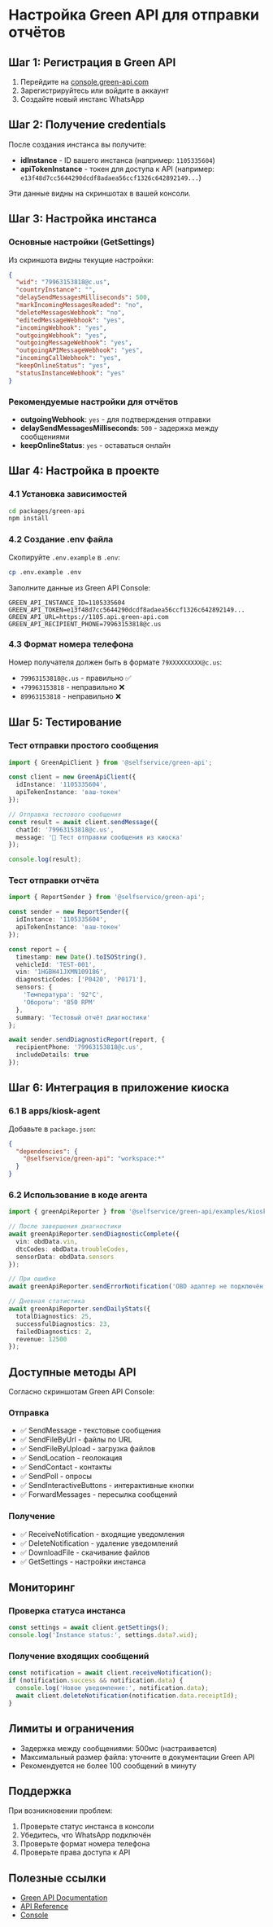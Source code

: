 # Настройка Green API для отправки отчётов

## Шаг 1: Регистрация в Green API

1. Перейдите на [console.green-api.com](https://console.green-api.com)
2. Зарегистрируйтесь или войдите в аккаунт
3. Создайте новый инстанс WhatsApp

## Шаг 2: Получение credentials

После создания инстанса вы получите:
- **idInstance** - ID вашего инстанса (например: `1105335604`)
- **apiTokenInstance** - токен для доступа к API (например: `e13f48d7cc5644290dcdf8adaea56ccf1326c642892149...`)

Эти данные видны на скриншотах в вашей консоли.

## Шаг 3: Настройка инстанса

### Основные настройки (GetSettings)

Из скриншота видны текущие настройки:
```json
{
  "wid": "79963153818@c.us",
  "countryInstance": "",
  "delaySendMessagesMilliseconds": 500,
  "markIncomingMessagesReaded": "no",
  "deleteMessagesWebhook": "no",
  "editedMessageWebhook": "yes",
  "incomingWebhook": "yes",
  "outgoingWebhook": "yes",
  "outgoingMessageWebhook": "yes",
  "outgoingAPIMessageWebhook": "yes",
  "incomingCallWebhook": "yes",
  "keepOnlineStatus": "yes",
  "statusInstanceWebhook": "yes"
}
```

### Рекомендуемые настройки для отчётов

- **outgoingWebhook**: `yes` - для подтверждения отправки
- **delaySendMessagesMilliseconds**: `500` - задержка между сообщениями
- **keepOnlineStatus**: `yes` - оставаться онлайн

## Шаг 4: Настройка в проекте

### 4.1 Установка зависимостей

```bash
cd packages/green-api
npm install
```

### 4.2 Создание .env файла

Скопируйте `.env.example` в `.env`:

```bash
cp .env.example .env
```

Заполните данные из Green API Console:

```env
GREEN_API_INSTANCE_ID=1105335604
GREEN_API_TOKEN=e13f48d7cc5644290dcdf8adaea56ccf1326c642892149...
GREEN_API_URL=https://1105.api.green-api.com
GREEN_API_RECIPIENT_PHONE=79963153818@c.us
```

### 4.3 Формат номера телефона

Номер получателя должен быть в формате `79XXXXXXXXX@c.us`:
- `79963153818@c.us` - правильно ✅
- `+79963153818` - неправильно ❌
- `89963153818` - неправильно ❌

## Шаг 5: Тестирование

### Тест отправки простого сообщения

```typescript
import { GreenApiClient } from '@selfservice/green-api';

const client = new GreenApiClient({
  idInstance: '1105335604',
  apiTokenInstance: 'ваш-токен'
});

// Отправка тестового сообщения
const result = await client.sendMessage({
  chatId: '79963153818@c.us',
  message: '🤖 Тест отправки сообщения из киоска'
});

console.log(result);
```

### Тест отправки отчёта

```typescript
import { ReportSender } from '@selfservice/green-api';

const sender = new ReportSender({
  idInstance: '1105335604',
  apiTokenInstance: 'ваш-токен'
});

const report = {
  timestamp: new Date().toISOString(),
  vehicleId: 'TEST-001',
  vin: '1HGBH41JXMN109186',
  diagnosticCodes: ['P0420', 'P0171'],
  sensors: {
    'Температура': '92°C',
    'Обороты': '850 RPM'
  },
  summary: 'Тестовый отчёт диагностики'
};

await sender.sendDiagnosticReport(report, {
  recipientPhone: '79963153818@c.us',
  includeDetails: true
});
```

## Шаг 6: Интеграция в приложение киоска

### 6.1 В apps/kiosk-agent

Добавьте в `package.json`:

```json
{
  "dependencies": {
    "@selfservice/green-api": "workspace:*"
  }
}
```

### 6.2 Использование в коде агента

```typescript
import { greenApiReporter } from '@selfservice/green-api/examples/kiosk-integration';

// После завершения диагностики
await greenApiReporter.sendDiagnosticComplete({
  vin: obdData.vin,
  dtcCodes: obdData.troubleCodes,
  sensorData: obdData.sensors
});

// При ошибке
await greenApiReporter.sendErrorNotification('OBD адаптер не подключён');

// Дневная статистика
await greenApiReporter.sendDailyStats({
  totalDiagnostics: 25,
  successfulDiagnostics: 23,
  failedDiagnostics: 2,
  revenue: 12500
});
```

## Доступные методы API

Согласно скриншотам Green API Console:

### Отправка
- ✅ SendMessage - текстовые сообщения
- ✅ SendFileByUrl - файлы по URL
- ✅ SendFileByUpload - загрузка файлов
- ✅ SendLocation - геолокация
- ✅ SendContact - контакты
- ✅ SendPoll - опросы
- ✅ SendInteractiveButtons - интерактивные кнопки
- ✅ ForwardMessages - пересылка сообщений

### Получение
- ✅ ReceiveNotification - входящие уведомления
- ✅ DeleteNotification - удаление уведомлений
- ✅ DownloadFile - скачивание файлов
- ✅ GetSettings - настройки инстанса

## Мониторинг

### Проверка статуса инстанса

```typescript
const settings = await client.getSettings();
console.log('Instance status:', settings.data?.wid);
```

### Получение входящих сообщений

```typescript
const notification = await client.receiveNotification();
if (notification.success && notification.data) {
  console.log('Новое уведомление:', notification.data);
  await client.deleteNotification(notification.data.receiptId);
}
```

## Лимиты и ограничения

- Задержка между сообщениями: 500мс (настраивается)
- Максимальный размер файла: уточните в документации Green API
- Рекомендуется не более 100 сообщений в минуту

## Поддержка

При возникновении проблем:
1. Проверьте статус инстанса в консоли
2. Убедитесь, что WhatsApp подключён
3. Проверьте формат номера телефона
4. Проверьте права доступа к API

## Полезные ссылки

- [Green API Documentation](https://green-api.com/docs/)
- [API Reference](https://green-api.com/docs/api/)
- [Console](https://console.green-api.com)
